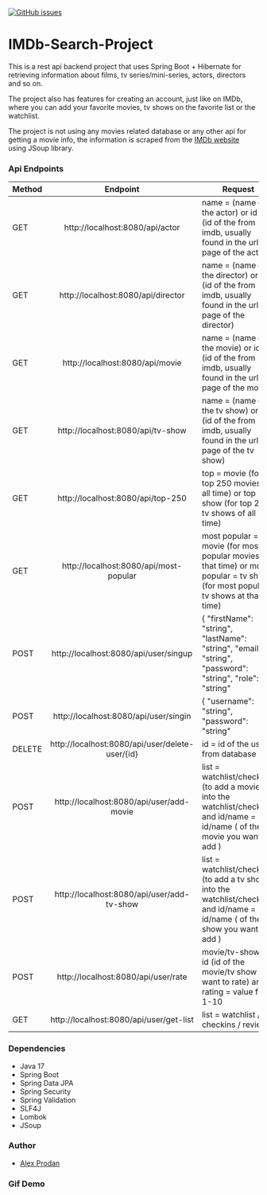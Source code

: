 [![GitHub issues](https://img.shields.io/github/issues/Naereen/StrapDown.js.svg)](https://github.com/aprodan045/IMDb-Search-Project/issues/)

# IMDb-Search-Project
This is a rest api backend project that uses Spring Boot + Hibernate for retrieving information about films, tv series/mini-series, actors, directors and so on.

The project also has features for creating an account, just like on IMDb, where you can add your favorite movies, tv shows on the favorite list or the watchlist.

The project is not using any movies related database or any other api for getting a movie info, the information is scraped from the [IMDb website](https://www.imdb.com/?ref_=nv_home) using JSoup library.

### Api Endpoints
| Method |                    Endpoint                     | Request                                                                                                                          | 
|--------|:-----------------------------------------------:|----------------------------------------------------------------------------------------------------------------------------------|
| GET    |         http://localhost:8080/api/actor         | name = (name of the actor) or id = (id of the from imdb, usually found in the url page of the actor)                             | 
| GET    |       http://localhost:8080/api/director        | name = (name of the director) or id = (id of the from imdb, usually found in the url page of the director)                       |
| GET    |         http://localhost:8080/api/movie         | name = (name of the movie) or id = (id of the from imdb, usually found in the url page of the movie)                             |
| GET    |        http://localhost:8080/api/tv-show        | name = (name of the tv show) or id = (id of the from imdb, usually found in the url page of the tv show)                         |
| GET    |        http://localhost:8080/api/top-250        | top = movie (for top 250 movies of all time) or top = tv show (for top 250 tv shows of all time)                                 | 
| GET    |     http://localhost:8080/api/most-popular      | most popular = movie (for most popular movies at that time) or most popular = tv show (for most popular tv shows at that time)   | 
| POST   |      http://localhost:8080/api/user/singup      | { "firstName": "string", "lastName": "string", "email": "string", "password": "string", "role": "string"                         | 
| POST   |      http://localhost:8080/api/user/singin      | { "username": "string", "password": "string"                                                                                     |
| DELETE | http://localhost:8080/api/user/delete-user/{id} | id = id of the user from database                                                                                                |
| POST   |    http://localhost:8080/api/user/add-movie     | list = watchlist/checkins (to add a movie into the watchlist/checkins) and id/name = id/name ( of the movie you want to add )    |
| POST   |   http://localhost:8080/api/user/add-tv-show    | list = watchlist/checkins (to add a tv show into the watchlist/checkins) and id/name = id/name ( of the tv show you want to add ) |
| POST   |       http://localhost:8080/api/user/rate       | movie/tv-show = id (id of the movie/tv show you want to rate) and rating = value from 1-10                                       |
| GET    |     http://localhost:8080/api/user/get-list     | list = watchlist / checkins / reviews                                                                                            |


### Dependencies
* Java 17
* Spring Boot
* Spring Data JPA
* Spring Security
* Spring Validation
* SLF4J
* Lombok
* JSoup
### Author
* [Alex Prodan](https://github.com/aprodan045)

### Gif Demo